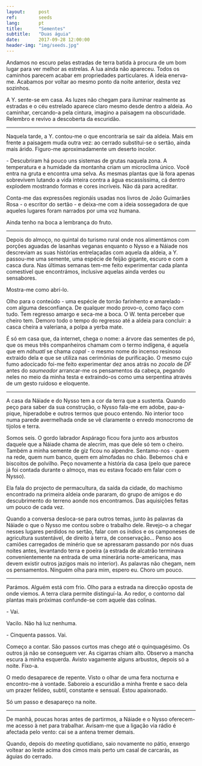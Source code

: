 ```yaml
---
layout:     post
ref:		seeds
lang: 		pt
title:      "Sementes"
subtitle:   "Duas águia"
date:       2017-09-28 12:00:00
header-img: "img/seeds.jpg"
---
```


Andamos no escuro pelas estradas de terra batida à procura de um bom lugar para ver melhor as estrelas. A lua ainda não apareceu. Todos os caminhos parecem acabar em propriedades particulares. A ideia enerva-me. Acabamos por voltar ao mesmo ponto da noite anterior, desta vez sozinhos.

A Y. sente-se em casa. As luzes não chegam para iluminar realmente as estradas e o céu estrelado aparece claro mesmo desde dentro a aldeia. Ao caminhar, cercando-a pela cintura, imagino a paisagem na obscuridade. Relembro e revivo a descoberta da escuridão.

---

Naquela tarde, a Y. contou-me o que encontraria se sair da aldeia. Mais em frente a paisagem muda outra vez: ao cerrado substitui-se o sertão, ainda mais árido. Figuro-me aproximadamente um deserto incolor.

\- Descubriram há pouco uns sistemas de grutas naquela zona. A temperatura e a humidade da montanha criam um microclima único. Você entra na gruta e encontra uma selva. As mesmas plantas que lá fora apenas sobrevivem lutando a vida inteira contra a água escassíssima, cá dentro explodem mostrando formas e cores incríveis. Não dá para acreditar.

Conta-me das expressões regionáis usadas nos livros de João Guimarães Rosa - o escritor do sertão - e deixa-me com a ideia sossegadora de que aqueles lugares foram narrados por uma voz humana.

Ainda tenho na boca a lembrança do fruto. 

---

Depois do almoço, no quintal do turismo rural onde nos alimentámos com porções aguadas de lasanhas veganas enquanto o Nysso e a Náiade nos descreviam as suas histórias entrelaçadas com aquela da aldeia, a Y. passou-me uma semente, uma espécie de feijão gigante, escuro e com a casca dura. Nas últimas semanas tem-me feito experimentar cada planta comestível que encontrámos, inclusive aquelas ainda verdes ou sensabores.

Mostra-me como abrí-lo.

Olho para o conteúdo - uma espécie de torrão farinhento e amarelado - com alguma desconfiança. De qualquer modo provo-o, como faço com tudo. Tem regresso amargo e seca-me a boca. O W. tenta perceber que cheiro tem. Demoro todo o tempo do regresso até a aldeia para concluir: a casca cheira a valeriana, a polpa a yerba mate.

É só em casa que, da internet, chega o nome: a árvore das sementes de pó, que os meus três companheiros chamam com o termo indígena, é aquela que em *náhuatl* se chama *copal* - o mesmo nome do incenso resinoso extraido dela e que se utiliza nas cerimónias de purificação. O mesmo cujo fumo adocicado foi-me feito experimentar dez anos atrás no *zocalo* de *DF* antes do *saumeador* arrancar-me os pensamentos da cabeça, pegando neles no meio da minha testa e extraindo-os como uma serpentina através de um gesto ruidoso e eloquente.

---

A casa da Náiade e do Nysso tem a cor da terra que a sustenta. Quando peço para saber da sua construção, o Nysso fala-me em adobe, pau-a-pique, hiperadobe e outros termos que pouco entendo. No interior toco numa parede avermelhada onde se vê claramente o enredo monocromo de tijolos e terra.

Somos seis. O gordo labrador Aspárago ficou fora junto aos arbustos daquele que a Náiade chama de alecrim, mas que dele só tem o cheiro. Também a minha semente de giz ficou no alpendre. Sentamo-nos - quem na rede, quem num banco, quem em almofadas no chão. Bebemos chá e biscoitos de polvilho. Peço novamente a história da casa (pelo que parece já foi contada durante o almoço, mas eu estava focado em falar com o Nysso).

Ela fala do projecto de permacultura, da saída da cidade, do machismo encontrado na primeira aldeia onde pararam, do grupo de amigos e do descubrimento do terreno aonde nos encontramos. Das aquisições feitas um pouco de cada vez.

Quando a conversa desloca-se para outros temas, junto às palavras da Náiade o que o Nysso me contou sobre o trabalho dele. Revejo-o a chegar nesses lugares perdidos no sertão, falar com os índios e os camponeses de agricultura sustentável, de direito à terra, de conservação... Penso aos camiões carregados de minério que se apressaram passando por nós duas noites antes, levantando terra e poeira (a estrada de alcatrão terminava convenientemente na entrada de uma minerária norte-americana, mas devem existir outros jazigos mais no interior). As palavras não chegam, nem os pensamentos. Ninguém olha para mim, espero eu. Choro um pouco.

---

Parámos. Alguém está com frio. Olho para a estrada na direcção oposta de onde viemos. A terra clara permite distinguí-la. Ao redor, o contorno dal plantas mais próximas confunde-se com aquele das colinas.

\- Vai.

Vacilo. Não há luz nenhuma.

\- Cinquenta passos. Vai.

Começo a contar. São passos curtos mas chego até o quinquagésimo. Os outros já não se conseguem ver. As cigarras chiam alto. Observo a mancha escura à minha esquerda. Avisto vagamente alguns arbustos, depois só a noite. Fixo-a.

O medo desaparece de repente. Visto o olhar de uma fera nocturna e encontro-me à vontade. Saboreio a escuridão a minha frente e saco dela um prazer felídeo, subtil, constante e sensual. Estou apaixonado. 

Só um passo e desapareço na noite.

---

De manhã, poucas horas antes de partirmos, a Náiade e o Nysso oferecem-me acesso à net para trabalhar. Avisam-me que a ligação via rádio é afectada pelo vento: cai se a antena tremer demais.

Quando, depois do *meeting* quotidiano, saio novamente no pátio, enxergo voltear ao leste acima dos cimos mais perto um casal de carcarás, as águias do cerrado.


[^alecrim]: Rosmarino